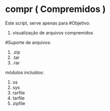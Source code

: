 # compr ( Compremidos )

Este script, serve apenas para 
#Objetivo:
1. visualização de arquivos compremidos

#Suporte de arquivos:
1. .zip
2. .tar
3. .rar

módulos incluídos:
1. os
2. sys
3. rarfile
4. tarfile
5. zipfile
